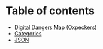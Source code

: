 # Table of contents

* [Digital Dangers Map (Oxpeckers)](README.md)
* [Categories](categories.md)
* [JSON](json.md)
